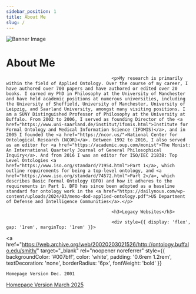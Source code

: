 ```yaml
---
sidebar_position: 1
title: About Me
slug: /
---
```


<div style={{
  backgroundColor: '#e6f0fa',
  padding: '0rem 0',
  textAlign: 'center',
  marginBottom: '0rem'
}}>
<img 
  src="/img/barry.avif" 
  alt="Banner Image" 
  style={{
    maxWidth: '300px',
    width: '100%',
    height: 'auto',
    borderRadius: '8px',
    display: 'block',
	margin: '0 auto',
  }} 
/>

</div>


# About Me
											<p>My research is primarily within the field of Applied Ontology. Over the course of my career, I have authored over 700 papers and have authored or edited over 20 books. I earned my PhD in Philosophy at the University of Manchester and have held academic positions at numerous universities, including the University of Sheffield, University of Manchester, University of Leipzig, and Saarland University, amongst many visiting positions. I am a SUNY Distinguished Professor of Philosophy at the University at Buffalo. From 2002 to 2006, I served as founding Director of the <a href="https://www.uni-saarland.de/institut/ifomis.html">Institute for Formal Ontology and Medical Information Science (IFOMIS)</a>, and in 2005 I founded the <a href="https://ncor.us/">National Center for Ontological Research (NCOR)</a>. Between 1992 to 2016, I also served as an editor for <a href="https://academic.oup.com/monist">The Monist: An International Quarterly Journal of General Philosophical Inquiry</a>. And from 2016 I was an editor for ISO/IEC 21838: Top Level Ontologies <a href="https://www.iso.org/standard/71954.html">Part 1</a>, which outline requirements for being a top-level ontology, and <a href="https://www.iso.org/standard/74572.html">Part 2</a>, which describes Basic Formal Ontology (BFO) and how it adheres to the requirements in Part 1. BFO has since been adopted as a baseline standard for ontology work in the <a href="https://dailynous.com/wp-content/uploads/2024/03/memo-dod-applied-ontology.pdf">US Department of Defense and Intelligence Communities</a>.</p>

											<h3>Legacy Websites</h3>

											<div style={{ display: 'flex', gap: '1rem', marginTop: '1rem' }}>
  <a 
    href="https://web.archive.org/web/20020203021526/http://ontology.buffalo.edu/smith/" 
    target="_blank" 
    rel="noopener noreferrer"
    style={{
      backgroundColor: '#007bff',
      color: 'white',
      padding: '0.6rem 1.2rem',
      textDecoration: 'none',
      borderRadius: '6px',
      fontWeight: 'bold'
    }}
  >
    Homepage Version Dec. 2001
  </a>
  <a 
    href="https://ontology.buffalo.edu/smith/" 
    target="_blank" 
    rel="noopener noreferrer"
    style={{
      backgroundColor: '#007bff',
      color: 'white',
      padding: '0.6rem 1.2rem',
      textDecoration: 'none',
      borderRadius: '6px',
      fontWeight: 'bold'
    }}
  >
    Homepage Version March 2025
  </a>
</div>
